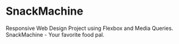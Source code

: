 # SnackMachine
Responsive Web Design Project using Flexbox and Media Queries. SnackMachine - Your favorite food pal. 
